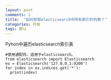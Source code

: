 ```yaml
---
layout: post
comments: 1
title:  "如何获取elasticsearch中所有索引的列表？"
categories: 开发
tags: 默认
---
```


Pyhon中遍历elasticsearch索引表

```
#使用通配符。适用于elasticsearch。
from elasticsearch import Elasticsearch
es = Elasticsearch('127.0.0.1:9200')
for index in es.indices.get('*'):
  print(index)

```
